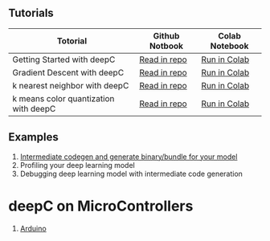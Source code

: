 ## Tutorials

Totorial       | Github Notbook | Colab Notebook
---------------|----------------|---------------
Getting Started with deepC | [Read in repo](Getting_Started_With_deepC.ipynb) | [Run in Colab](https://colab.research.google.com/drive/1rWeZxyww1SksYi-kPJ44CSoFlOZxI5xm)
Gradient Descent with deepC | [Read in repo](Gradient_Descent_With_DeepC.ipynb) | [Run in Colab](https://colab.research.google.com/drive/1a6kmnGs8McbRs4W4nOR_x-N-HKlr2rkc)
k nearest neighbor with deepC | [Read in repo](KNN_with_DeepC.ipynb) | [Run in Colab](https://colab.research.google.com/drive/1aDY1js6m1-_WqC0KAWxEbO3eae_RzUhQ)
k means color quantization with deepC | [Read in repo](KMeansImageColorQuantization.ipynb) | [Run in Colab](https://colab.research.google.com/drive/1VSVmCMj-HPAMRo4t11bVqcn-I4DE9ecg) 

## Examples

1. [Intermediate codegen and generate binary/bundle for your model](../../master/test/compiler/mnist/README.md)
1. Profiling your deep learning model
1. Debugging deep learning model with intermediate code generation

# deepC on MicroControllers

1. [Arduino](deepC_on_Arduino.md)
